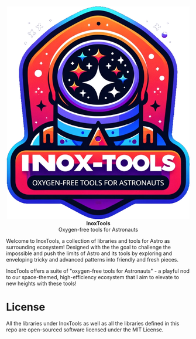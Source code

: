 <p align="center">
    <img alt="InoxTools" width="500px" src="./assets/shield.png"/>
    <br/>
    <strong>InoxTools</strong>
    <br/>
    Oxygen-free tools for Astronauts
</p>

Welcome to InoxTools, a collection of libraries and tools for Astro as surrounding ecosystem!
Designed with the the goal to challenge the impossible and push the limits of Astro and its tools by exploring and enveloping tricky and advanced patterns into friendly and fresh pieces.

InoxTools offers a suite of "oxygen-free tools for Astronauts" - a playful nod to our space-themed, high-efficiency ecosystem that I aim to elevate to new heights with these tools!

# License

All the libraries under InoxTools as well as all the libraries defined in this repo are open-sourced software licensed under the MIT License.


